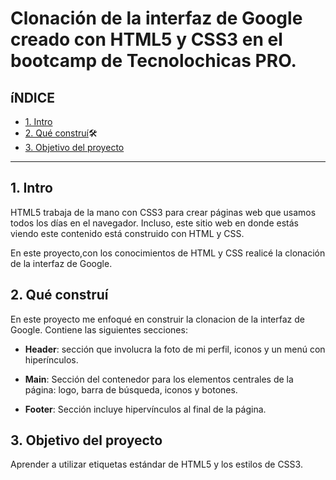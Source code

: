# Clonación de la interfaz de Google creado con HTML5 y CSS3 en el bootcamp de Tecnolochicas PRO.

## íNDICE

* [1. Intro](#)
* [2. Qué construí](#)🛠
* [3. Objetivo del proyecto](#)

****

## 1. Intro
HTML5 trabaja de la mano con CSS3 para crear páginas web que usamos todos los días en el navegador. Incluso, este sitio web en donde estás viendo este contenido está construido con HTML y CSS.

En este proyecto,con los conocimientos de HTML y CSS realicé la clonación de la interfaz de Google.

## 2. Qué construí
En este proyecto me enfoqué en construir la clonacion de la interfaz de Google.
Contiene las siguientes secciones:

* **Header**: sección que involucra la foto de mi perfil, iconos y un menú con hiperínculos.

* **Main**: Sección del contenedor para los elementos centrales de la página: logo, barra de búsqueda, iconos y botones.

* **Footer**: Sección incluye hipervínculos al final de la página.

## 3. Objetivo del proyecto
Aprender a utilizar etiquetas estándar de HTML5 y los estilos de CSS3.
